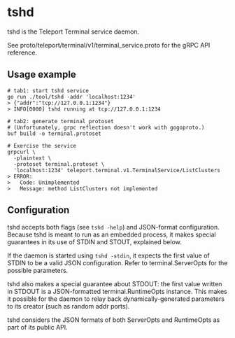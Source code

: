 # tshd

tshd is the Teleport Terminal service daemon.

See proto/teleport/terminal/v1/terminal_service.proto for the gRPC API
reference.

## Usage example

```shell
# tab1: start tshd service
go run ./tool/tshd -addr 'localhost:1234'
> {"addr":"tcp://127.0.0.1:1234"}
> INFO[0000] tshd running at tcp://127.0.0.1:1234

# tab2: generate terminal protoset
# (Unfortunately, grpc reflection doesn't work with gogoproto.)
buf build -o terminal.protoset

# Exercise the service
grpcurl \
  -plaintext \
  -protoset terminal.protoset \
  'localhost:1234' teleport.terminal.v1.TerminalService/ListClusters
> ERROR:
>   Code: Unimplemented
>   Message: method ListClusters not implemented
```

## Configuration

tshd accepts both flags (see `tshd -help`) and JSON-format configuration.
Because tshd is meant to run as an embedded process, it makes special guarantees
in its use of STDIN and STOUT, explained below.

If the daemon is started using `tshd -stdin`, it expects the first value of
STDIN to be a valid JSON configuration. Refer to terminal.ServerOpts for the
possible parameters.

tshd also makes a special guarantee about STDOUT: the first value written in
STDOUT is a JSON-formatted terminal.RuntimeOpts instance. This makes it possible
for the daemon to relay back dynamically-generated parameters to its creator
(such as random addr ports).

tshd considers the JSON formats of both ServerOpts and RuntimeOpts as part of
its public API.

